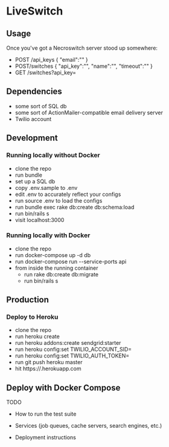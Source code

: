 # LiveSwitch

## Usage

Once you've got a Necroswitch server stood up somewhere:

* POST /api_keys { "email":"<your email>" }
* POST/switches { "api_key":"<your api_key>", "name":"<switch name>", "timeout":"<int seconds timeout>" }
* GET /switches?api_key=<your api_key>

## Dependencies

* some sort of SQL db
* some sort of ActionMailer-compatible email delivery server
* Twilio account

## Development

### Running locally without Docker

* clone the repo
* run bundle
* set up a SQL db
* copy .env.sample to .env
* edit .env to accurately reflect your configs
* run source .env to load the configs
* run bundle exec rake db:create db:schema:load
* run bin/rails s
* visit localhost:3000

### Running locally with Docker

* clone the repo
* run docker-compose up -d db
* run docker-compose run --service-ports api
* from inside the running container
  * run rake db:create db:migrate
  * run bin/rails s

## Production

### Deploy to Heroku

* clone the repo
* run heroku create <app-name>
* run heroku addons:create sendgrid:starter
* run heroku config:set TWILIO_ACCOUNT_SID=<your account sid>
* run heroku config:set TWILIO_AUTH_TOKEN=<your auth token>
* run git push heroku master
* hit https://<app-name>.herokuapp.com

## Deploy with Docker Compose

TODO

* How to run the test suite

* Services (job queues, cache servers, search engines, etc.)

* Deployment instructions

